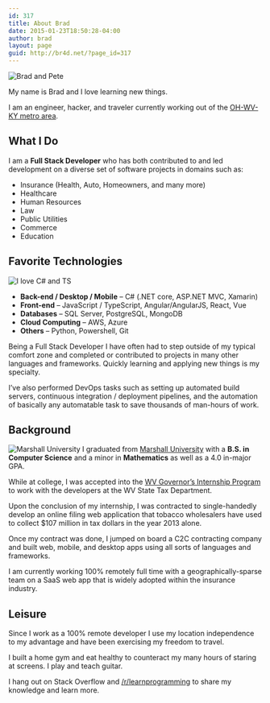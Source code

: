 ```yaml
---
id: 317
title: About Brad
date: 2015-01-23T18:50:28-04:00
author: brad
layout: page
guid: http://br4d.net/?page_id=317
---
```


<img class="img-thumbnail alignleft" title="" src="/images/2015/01/recent-pete-150x150.jpg" alt="Brad and Pete" />

My name is Brad and I love learning new things.

I am an engineer, hacker, and traveler currently working out of the <a href="https://en.wikipedia.org/wiki/Huntington%E2%80%93Ashland_metropolitan_area">OH-WV-KY metro area</a>.

## What I Do

I am a **Full Stack Developer** who has both contributed to and led development on a diverse set of software projects in domains such as:

  * Insurance (Health, Auto, Homeowners, and many more)
  * Healthcare
  * Human Resources
  * Law
  * Public Utilities
  * Commerce
  * Education

## Favorite Technologies

<img class="alignleft" title="" src="/images/2018/05/csharp_loves_ts-300x128.png" alt="I love C# and TS" srcset="/images/2018/05/csharp_loves_ts-300x128.png 300w, /images/2018/05/csharp_loves_ts-768x328.png 768w, /images/2018/05/csharp_loves_ts-1024x437.png 1024w, /images/2018/05/csharp_loves_ts.png 1132w" sizes="(max-width: 250px) 100vw, 250px" />

  * **Back-end / Desktop / Mobile** – C# (.NET core, ASP.NET MVC, Xamarin)
  * **Front-end** – JavaScript / TypeScript, Angular/AngularJS, React, Vue
  * **Databases** – SQL Server, PostgreSQL, MongoDB
  * **Cloud Computing** – AWS, Azure
  * **Others** – Python, Powershell, Git

Being a Full Stack Developer I have often had to step outside of my typical comfort zone and completed or contributed to projects in many other languages and frameworks. Quickly learning and applying new things is my specialty.

I’ve also performed DevOps tasks such as setting up automated build servers, continuous integration / deployment pipelines, and the automation of basically any automatable task to save thousands of man-hours of work.

## Background

<img class="alignleft" src="/images/2015/01/Marshallo-Logo-Transparent.jpg" alt="Marshall University" /> I graduated from [Marshall University](http://marshall.edu) with a **B.S. in Computer Science** and a minor in **Mathematics** as well as a 4.0 in-major GPA.

While at college, I was accepted into the [WV Governor’s Internship Program](http://www.wv.gov/gip) to work with the developers at the WV State Tax Department.

Upon the conclusion of my internship, I was contracted to single-handedly develop an online filing web application that tobacco wholesalers have used to collect $107 million in tax dollars in the year 2013 alone.

Once my contract was done, I jumped on board a C2C contracting company and built web, mobile, and desktop apps using all sorts of languages and frameworks.

I am currently working 100% remotely full time with a geographically-sparse team on a SaaS web app that is widely adopted within the insurance industry.

## Leisure

Since I work as a 100% remote developer I use my location independence to my advantage and have been exercising my freedom to travel.

I built a home gym and eat healthy to counteract my many hours of staring at screens. I play and teach guitar.

I hang out on Stack Overflow and [/r/learnprogramming](http://reddit.com/r/learnprogramming) to share my knowledge and learn more.
